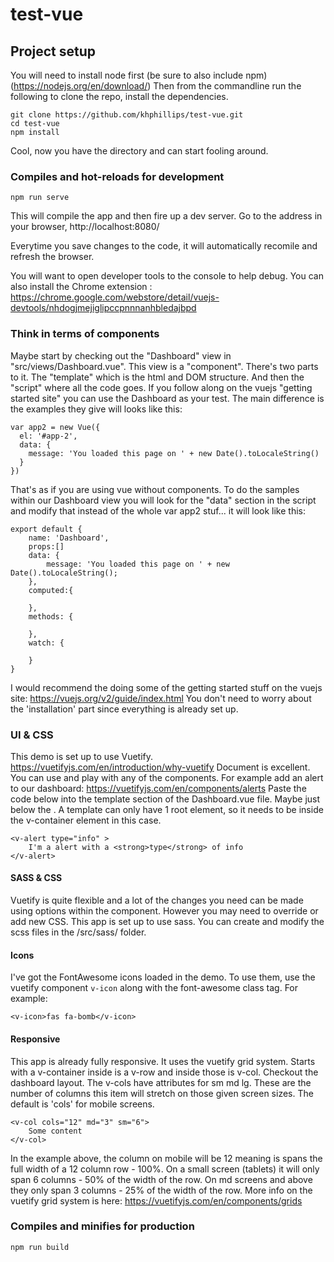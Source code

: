 # test-vue

## Project setup
You will need to install node first (be sure to also include npm) (https://nodejs.org/en/download/)
Then from the commandline run the following to clone the repo, install the dependencies. 
```
git clone https://github.com/khphillips/test-vue.git
cd test-vue
npm install
```
Cool, now you have the directory and can start fooling around. 

### Compiles and hot-reloads for development
```
npm run serve
```

This will compile the app and then fire up a dev server. Go to the address in your browser, http://localhost:8080/ 

Everytime you save changes to the code, it will automatically recomile and refresh the browser. 

You will want to open developer tools to the console to help debug. You can also install the Chrome extension : https://chrome.google.com/webstore/detail/vuejs-devtools/nhdogjmejiglipccpnnnanhbledajbpd

### Think in terms of components

Maybe start by checking out the "Dashboard" view in "src/views/Dashboard.vue". This view is a "component". There's two parts to it. The "template" which is the html and DOM structure. And then the "script" where all the code goes. If you follow along on the vuejs "getting started site" you can use the Dashboard as your test. The main difference is the examples they give will looks like this:

```
var app2 = new Vue({
  el: '#app-2',
  data: {
    message: 'You loaded this page on ' + new Date().toLocaleString()
  }
})
```

That's as if you are using vue without components. To do the samples within our Dashboard view you will look for the "data" section in the script and modify that instead of the whole var app2 stuf... it will look like this:

```
export default {
	name: 'Dashboard',
	props:[]
	data: {
	    message: 'You loaded this page on ' + new Date().toLocaleString();
	},
	computed:{

	},
	methods: {

	},
	watch: {

	}
}
```

I would recommend the doing some of the getting started stuff on the vuejs site: https://vuejs.org/v2/guide/index.html You don't need to worry about the 'installation' part since everything is already set up. 

### UI & CSS

This demo is set up to use Vuetify. https://vuetifyjs.com/en/introduction/why-vuetify Document is excellent. You can use and play with any of the components. For example add an alert to our dashboard: https://vuetifyjs.com/en/components/alerts Paste the code below into the template section of the Dashboard.vue file. Maybe just below the <v-container fluid>. A template can only have 1 root element, so it needs to be inside the v-container element in this case.  

```
<v-alert type="info" >
	I'm a alert with a <strong>type</strong> of info
</v-alert>
```

#### SASS & CSS

Vuetify is quite flexible and a lot of the changes you need can be made using options within the component. However you may need to override or add new CSS. This app is set up to use sass. You can create and modify the scss files in the /src/sass/ folder. 

#### Icons

I've got the FontAwesome icons loaded in the demo. To use them, use the vuetify component ```v-icon``` along with the font-awesome class tag. For example: 

```
<v-icon>fas fa-bomb</v-icon>
```

#### Responsive

This app is already fully responsive. It uses the vuetify grid system. Starts with a v-container inside is a v-row and inside those is v-col. Checkout the dashboard layout. The v-cols have attributes for sm md lg. These are the number of columns this item will stretch on those given screen sizes. The default is 'cols' for mobile screens. 

```
<v-col cols="12" md="3" sm="6">
	Some content
</v-col>
```

In the example above, the column on mobile will be 12 meaning is spans the full width of a 12 column row - 100%. On a small screen (tablets) it will only span 6 columns - 50% of the width of the row. On md screens and above they only span 3 columns - 25% of the width of the row. More info on the vuetify grid system is here: https://vuetifyjs.com/en/components/grids

### Compiles and minifies for production
```
npm run build
```

